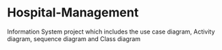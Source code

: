 # Hospital-Management
Information System project which includes the use case diagram, Activity diagram, sequence diagram and Class diagram

